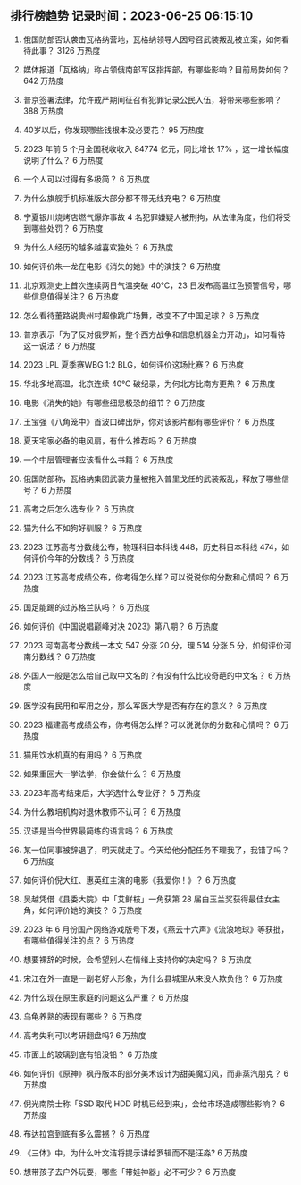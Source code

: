 
## 排行榜趋势 记录时间：2023-06-25 06:15:10
  
  1. 俄国防部否认袭击瓦格纳营地，瓦格纳领导人因号召武装叛乱被立案，如何看待此事？ 3126 万热度
    
  2. 媒体报道「瓦格纳」称占领俄南部军区指挥部，有哪些影响？目前局势如何？ 642 万热度
    
  3. 普京签署法律，允许戒严期间征召有犯罪记录公民入伍，将带来哪些影响？ 388 万热度
    
  4. 40岁以后，你发现哪些钱根本没必要花？ 95 万热度
    
  5. 2023 年前 5 个月全国税收收入 84774 亿元，同比增长 17% ，这一增长幅度说明了什么？ 6 万热度
    
  6. 一个人可以过得有多极简？ 6 万热度
    
  7. 为什么旗舰手机标准版大部分都不带无线充电？ 6 万热度
    
  8. 宁夏银川烧烤店燃气爆炸事故 4 名犯罪嫌疑人被刑拘，从法律角度，他们将受到哪些处罚？ 6 万热度
    
  9. 为什么人经历的越多越喜欢独处？ 6 万热度
    
  10. 如何评价朱一龙在电影《消失的她》中的演技？ 6 万热度
    
  11. 北京观测史上首次连续两日气温突破 40℃，23 日发布高温红色预警信号，哪些信息值得关注？ 6 万热度
    
  12. 怎么看待董路说贵州村超像跳广场舞，改变不了中国足球？ 6 万热度
    
  13. 普京表示「为了反对俄罗斯，整个西方战争和信息机器全力开动」，如何看待这一说法？ 6 万热度
    
  14. 2023 LPL 夏季赛WBG 1:2 BLG，如何评价这场比赛？ 6 万热度
    
  15. 华北多地高温，北京连续 40℃ 破纪录，为何北方比南方更热？ 6 万热度
    
  16. 电影《消失的她》有哪些细思极恐的细节？ 6 万热度
    
  17. 王宝强《八角笼中》首波口碑出炉，你对该影片都有哪些评价？ 6 万热度
    
  18. 夏天宅家必备的电风扇，有什么推荐吗？ 6 万热度
    
  19. 一个中层管理者应该看什么书籍？ 6 万热度
    
  20. 俄国防部称，瓦格纳集团武装力量被拖入普里戈任的武装叛乱，释放了哪些信号？ 6 万热度
    
  21. 高考之后怎么选专业？ 6 万热度
    
  22. 猫为什么不如狗好驯服？ 6 万热度
    
  23. 2023 江苏高考分数线公布，物理科目本科线 448，历史科目本科线 474，如何评价今年的分数线？ 6 万热度
    
  24. 2023 江苏高考成绩公布，你考得怎么样？可以说说你的分数和心情吗？ 6 万热度
    
  25. 国足能踢的过苏格兰队吗？ 6 万热度
    
  26. 如何评价《中国说唱巅峰对决 2023》第八期？ 6 万热度
    
  27. 2023 河南高考分数线一本文 547 分涨 20 分，理 514 分涨 5 分，如何评价河南分数线？ 6 万热度
    
  28. 外国人一般是怎么给自己取中文名的？有没有什么比较奇葩的中文名？ 6 万热度
    
  29. 医学没有民用和军用之分，那么军医大学是否有存在的意义？ 6 万热度
    
  30. 2023 福建高考成绩公布，你考得怎么样？可以说说你的分数和心情吗？ 6 万热度
    
  31. 猫用饮水机真的有用吗？ 6 万热度
    
  32. 如果重回大一学法学，你会做什么？ 6 万热度
    
  33. 2023年高考结束后，大学选什么专业好？ 6 万热度
    
  34. 为什么教培机构对退休教师不认可？ 6 万热度
    
  35. 汉语是当今世界最简练的语言吗？ 6 万热度
    
  36. 某一位同事被辞退了，明天就走了。今天给他分配任务不理我了，我错了吗？ 6 万热度
    
  37. 如何评价倪大红、惠英红主演的电影《我爱你！》？ 6 万热度
    
  38. 吴越凭借《县委大院》中「艾鲜枝」一角获第 28 届白玉兰奖获得最佳女主角，如何评价她的演技？ 6 万热度
    
  39. 2023 年 6 月份国产网络游戏版号下发，《燕云十六声》《流浪地球》等获批，有哪些值得关注的点？ 6 万热度
    
  40. 想要裸辞的时候，会希望别人在情绪上支持你的决定吗？ 6 万热度
    
  41. 宋江在外一直是一副老好人形象，为什么县城里从来没人欺负他？ 6 万热度
    
  42. 为什么现在原生家庭的问题这么严重？ 6 万热度
    
  43. 乌龟养熟的表现有哪些？ 6 万热度
    
  44. 高考失利可以考研翻盘吗? 6 万热度
    
  45. 市面上的玻璃到底有铅没铅？ 6 万热度
    
  46. 如何评价《原神》枫丹版本的部分美术设计为甜美魔幻风，而非蒸汽朋克？ 6 万热度
    
  47. 倪光南院士称「SSD 取代 HDD 时机已经到来」，会给市场造成哪些影响？ 6 万热度
    
  48. 布达拉宫到底有多么震撼？ 6 万热度
    
  49. 《三体》中，为什么叶文洁将提示讲给罗辑而不是汪淼? 6 万热度
    
  50. 想带孩子去户外玩耍，哪些「带娃神器」必不可少？ 6 万热度
    